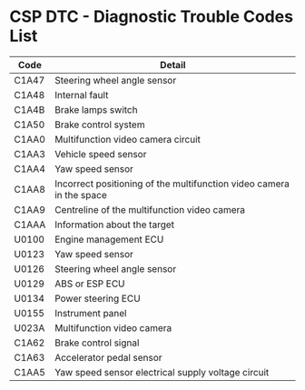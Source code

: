 # CSP DTC - Diagnostic Trouble Codes List

| Code | Detail |
| - | - |
| C1A47 | Steering wheel angle sensor |
| C1A48 | Internal fault |
| C1A4B | Brake lamps switch |
| C1A50 | Brake control system |
| C1AA0 | Multifunction video camera circuit |
| C1AA3 | Vehicle speed sensor |
| C1AA4 | Yaw speed sensor |
| C1AA8 | Incorrect positioning of the multifunction video camera in the space |
| C1AA9 | Centreline of the multifunction video camera |
| C1AAA | Information about the target |
| U0100 | Engine management ECU |
| U0123 | Yaw speed sensor |
| U0126 | Steering wheel angle sensor |
| U0129 | ABS or ESP ECU |
| U0134 | Power steering ECU |
| U0155 | Instrument panel |
| U023A | Multifunction video camera |
| C1A62 | Brake control signal |
| C1A63 | Accelerator pedal sensor |
| C1AA5 | Yaw speed sensor electrical supply voltage circuit |
